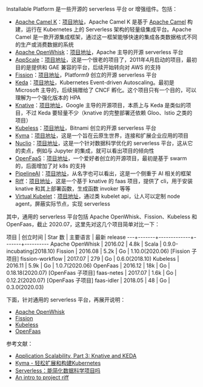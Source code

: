Installable Platform 是一些开源的 serverless 平台 or 增强组件。包括：

* [Apache Camel K](https://camel.apache.org/)：[项目地址](https://github.com/apache/camel-k)，Apache Camel K 是基于 [Apache Camel](https://github.com/apache/camel) 构建，运行在 Kubernetes 上的 Serverless 架构的轻量级集成平台。Apache Camel 是一款开源集成框架，通过这一框架能够快速的集成各类数据格式不同的生产或消费数据的系统
* [Apache OpenWhisk](https://openwhisk.apache.org/)：[项目地址](https://github.com/apache/openwhisk)，Apache 主导的开源 serverless 平台
* [AppScale](https://www.appscale.com/)：[项目地址](https://www.appscale.com/)，这是一个很老的项目了，2011年4月启动的项目，最初目的是提供和 GAE 兼容的平台，后续开始转向对 AWS 的支持
* [Fission](https://fission.io/)：[项目地址](https://github.com/fission/fission)，Platform9 创立的开源 serverless 平台
* [Keda](https://keda.sh/)：[项目地址](https://github.com/kedacore/keda)，Kubernetes Event-driven Autoscaling。最初是 Microsoft 主导的，后续捐赠给了 CNCF 孵化。这个项目只有一个目的，可以理解为一个强化版本的 HPA
* [Knative](https://github.com/knative/docs/)：[项目地址](https://github.com/knative/serving)，Google 主导的开源项目，本质上与 Keda 是类似的项目，不过 Keda 要轻量不少（knative 的完整部署还依赖 Gloo、Istio 之类的项目）
* [Kubeless](https://kubeless.io/)：[项目地址](https://github.com/kubeless/kubeless)，Bitnami 创立的开源 serverless 平台
* [Kyma](https://kyma-project.io/)：[项目地址](https://github.com/kyma-project/kyma)，这是一个旨在云原生世界，连接和扩展企业应用的项目
* [Nuclio](https://nuclio.io/)：[项目地址](https://github.com/nuclio/nuclio)，这是一个针对数据科学优化的 serverless 平台，这从它的卖点，例如与 Jupyter 的集成，就可以看出项目的倾向性
* [OpenFaaS](https://www.openfaas.com/)：[项目地址](https://github.com/openfaas/faas)，一个爱好者创立的开源项目，最初是基于 swarm 的，后面增加了对 k8s 的支持
* [PipelineAI](https://pipeline.ai/)：[项目地址](https://github.com/pipelineai/pipeline)，从名字也可以看出，这是一个侧重于 AI 相关的框架
* [Riff](https://projectriff.io/)：[项目地址](https://github.com/projectriff/riff)，这是一个基于 knative 的 faas 项目，提供了 cli，用于安装 knative 和其上部署函数，生成函数 invoker 等等
* [Virtual Kubelet](https://github.com/virtual-kubelet)：[项目地址](https://github.com/virtual-kubelet/virtual-kubelet)，通过类 kubelet api，让人可以定制 node agent，屏蔽实际节点，实现 serverless

其中，通用的 serverless 平台包括 Apache OpenWhisk、Fission、Kubeless 和 OpenFaas，截止 2020.07，这里先对这几个项目简单对比一下：

项目 | 创立时间 | Star 数 | 主要语言 | 最新 release
---+-------+-------------+-------+----------
Apache OpenWhisk | 2016.02 | 4.8k | Scala | 0.9.0-incubating(2018.10)
Fission | 2016.08 | 5.2k | Go | 1.10.0(2020.06)
[Fission 子项目] fission-workflow | 2017.07 | 279 | Go | 0.6.0(2018.10)
Kubeless | 2016.11 | 5.9k | Go | 1.0.7(2020.06)
OpenFaas | 2016.12 | 18k | Go | 0.18.18(2020.07)
[OpenFaas 子项目] faas-netes | 2017.07 | 1.6k | Go | 0.12.2(2020.07)
[OpenFaas 子项目]  faas-idler | 2018.05 | 48 | Go | 0.3.0(2020.03)

下面，针对通用的 serverless 平台，再展开说明：

* [Apache OpenWhisk](InstallablePlatform/OpenWhisk/OpenWhisk.md)
* [Fission](InstallablePlatform/Fission/Fission.md)
* [Kubeless](InstallablePlatform/Kubeless/Kubeless.md)
* [OpenFaas](InstallablePlatform/OpenFaas/OpenFaas.md)

参考文献：

* [Application Scalability, Part 3: Knative and KEDA](https://www.polidea.com/blog/application-scalability-part-3-knative-and-keda/)
* [Kyma - 轻松扩展和构建Kubernetes](https://cloud.tencent.com/developer/article/1548611)
* [Serverless：能简化数据科学项目吗](https://www.shangyexinzhi.com/article/177835.html)
* [An intro to project riff](https://files.gotocon.com/uploads/slides/conference_12/647/original/Eric%20BOTTARD%20-%20An%20intro%20to%20project%20riff.pdf)